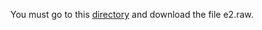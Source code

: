 You must go to this [directory](https://gitlab.citius.gal/hiperespectral/galician-rivers-multispectral-anomaly-detection-dataset/-/tree/main/data/e2?ref_type=heads) and download the file e2.raw.
